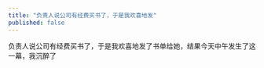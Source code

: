 ```yaml
---
title: "负责人说公司有经费买书了，于是我欢喜地发"
published: false
---
```

负责人说公司有经费买书了，于是我欢喜地发了书单给她，结果今天中午发生了这一幕，我沉醉了

